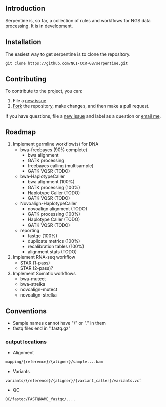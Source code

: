 
## Introduction

Serpentine is, so far, a collection of rules and workflows for NGS data processing.
It is in development.

## Installation

The easiest way to get serpentine is to clone the repository.

```
git clone https://github.com/NCI-CCR-GB/serpentine.git
```

## Contributing

To contribute to the project, you can:

1. File a [new issue](https://github.com/seandavi/serpentine/issues/new)
2. [Fork](https://github.com/seandavi/serpentine/fork) the repository, make changes, and then make a pull request.

If you have questions, file a [new issue](https://github.com/seandavi/serpentine/issues/new) and label as a question or [email me](mailto:seandavi@gmail.com).


## Roadmap

1. Implement germline workflow(s) for DNA
   - bwa-freebayes (90% complete)
       + bwa alignment 
	   + GATK processing 
	   + freebayes calling (multisample)
	   + GATK VQSR (TODO)
   - bwa-HaplotypeCaller
       + bwa alignment (100%)
	   + GATK processing (100%)
	   + Haplotype Caller (TODO)
	   + GATK VQSR (TODO)
   - Novoalign-HaplotypeCaller
       + novoalign alignment (TODO)
	   + GATK processing (100%)
	   + Haplotype Caller (TODO)
	   + GATK VQSR (TODO)
   - reporting
       + fastqc (100%)
	   + duplicate metrics (100%)
	   + recalibration tables (100%)
	   + alignment stats (TODO)
2. Implement RNA-seq workflow
   - STAR (1-pass)
   - STAR (2-pass)?
3. Implement Somatic workflows
   - bwa-mutect
   - bwa-strelka
   - novoalign-mutect
   - novoalign-strelka

## Conventions

- Sample names cannot have "/" or "." in them
- fastq files end in ".fastq.gz"

### output locations

- Alignment
```
mapping/{reference}/{aligner}/sample....bam
```

- Variants
```
variants/{reference}/{aligner}/{variant_caller}/variants.vcf
```

- QC
```
QC/fastqc/FASTQNAME_fastqc/....
```
